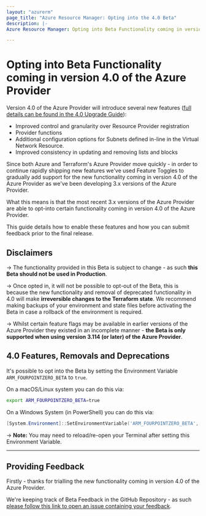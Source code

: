 ```yaml
---
layout: "azurerm"
page_title: "Azure Resource Manager: Opting into the 4.0 Beta"
description: |-
Azure Resource Manager: Opting into Beta Functionality coming in version 4.0 of the Azure Provider

---
```


# Opting into Beta Functionality coming in version 4.0 of the Azure Provider

Version 4.0 of the Azure Provider will introduce several new features ([full details can be found in the 4.0 Upgrade Guide](/docs/providers/azurerm/guides/4.0-upgrade-guide.html)):

- Improved control and granularity over Resource Provider registration
- Provider functions
- Additional configuration options for Subnets defined in-line in the Virtual Network Resource.
- Improved consistency in updating and removing lists and blocks

Since both Azure and Terraform's Azure Provider move quickly - in order to continue rapidly shipping new features we've used Feature Toggles to gradually add support for the new functionality coming in version 4.0 of the Azure Provider as we've been developing 3.x versions of the Azure Provider.

What this means is that the most recent 3.x versions of the Azure Provider are able to opt-into certain functionality coming in version 4.0 of the Azure Provider.

This guide details how to enable these features and how you can submit feedback prior to the final release.

## Disclaimers

-> The functionality provided in this Beta is subject to change - as such **this Beta should not be used in Production**.

-> Once opted in, it will not be possible to opt-out of the Beta, this is because the new functionality and removal of deprecated functionality in 4.0 will make **irreversible changes to the Terraform state**. We recommend making backups of your environment and state files before activating the Beta in case a rollback of the environment is required.

-> Whilst certain feature flags may be available in earlier versions of the Azure Provider they existed in an incomplete manner - **the Beta is only supported when using version 3.114 (or later) of the Azure Provider**.

## 4.0 Features, Removals and Deprecations

It's possible to opt into the Beta by setting the Environment Variable `ARM_FOURPOINTZERO_BETA` to `true`.

On a macOS/Linux system you can do this via:

```bash
export ARM_FOURPOINTZERO_BETA=true
```

On a Windows System (in PowerShell) you can do this via:

```powershell
[System.Environment]::SetEnvironmentVariable('ARM_FOURPOINTZERO_BETA', 'true', [System.EnvironmentVariableTarget]::User)
```

-> **Note:** You may need to reload/re-open your Terminal after setting this Environment Variable.

---

## Providing Feedback

Firstly - thanks for trialling the new functionality coming in version 4.0 of the Azure Provider.

We're keeping track of Beta Feedback in the GitHub Repository - as such [please follow this link to open an issue containing your feedback](https://github.com/terraform-providers/terraform-provider-azurerm/issues/new?template=Beta_Feedback.md).
